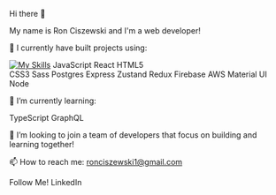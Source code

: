 Hi there 👋

My name is Ron Ciszewski and I'm a web developer!

🔭 I currently have built projects using:

[![My Skills](https://skillicons.dev/icons?i=js,html,css,wasm)](https://skillicons.dev)
JavaScript
React
HTML5  
CSS3
Sass
Postgres 
Express
Zustand
Redux
Firebase
AWS
Material UI
Node

🌱 I’m currently learning:

TypeScript
GraphQL

👯 I’m looking to join a team of developers that focus on building and learning together!

📫 How to reach me: ronciszewski1@gmail.com

Follow Me!
LinkedIn
